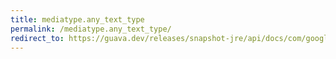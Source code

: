 ```yaml
---
title: mediatype.any_text_type
permalink: /mediatype.any_text_type/
redirect_to: https://guava.dev/releases/snapshot-jre/api/docs/com/google/common/net/MediaType.html#ANY_TEXT_TYPE
---
```

